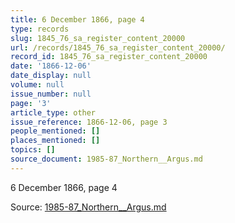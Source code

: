 ```yaml
---
title: 6 December 1866, page 4
type: records
slug: 1845_76_sa_register_content_20000
url: /records/1845_76_sa_register_content_20000/
record_id: 1845_76_sa_register_content_20000
date: '1866-12-06'
date_display: null
volume: null
issue_number: null
page: '3'
article_type: other
issue_reference: 1866-12-06, page 3
people_mentioned: []
places_mentioned: []
topics: []
source_document: 1985-87_Northern__Argus.md
---
```


6 December 1866, page 4

Source: [1985-87_Northern__Argus.md](/downloads/markdown/1985-87_Northern__Argus.md)
